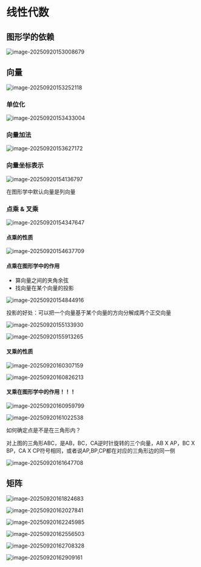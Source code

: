 # 线性代数

## 图形学的依赖

![image-20250920153008679](assets/image-20250920153008679.png)

##  向量

![image-20250920153252118](assets/image-20250920153252118.png)

### 单位化

![image-20250920153433004](assets/image-20250920153433004.png)

###  向量加法

![image-20250920153627172](assets/image-20250920153627172.png)

###  向量坐标表示

![image-20250920154136797](assets/image-20250920154136797.png)

在图形学中默认向量是列向量

###  点乘 & 叉乘

![image-20250920154347647](assets/image-20250920154347647.png)

####  点乘的性质

![image-20250920154637709](assets/image-20250920154637709.png)

####  点乘在图形学中的作用

- 算向量之间的夹角余弦
- 找向量在某个向量的投影



![image-20250920154844916](assets/image-20250920154844916.png)

投影的好处：可以把一个向量基于某个向量的方向分解成两个正交向量

![image-20250920155133930](assets/image-20250920155133930.png)

![image-20250920155913265](assets/image-20250920155913265.png)

#### 叉乘的性质

![image-20250920160307159](assets/image-20250920160307159.png)

![image-20250920160826213](assets/image-20250920160826213.png)

#### 叉乘在图形学中的作用！！！

![image-20250920160959799](assets/image-20250920160959799.png)

![image-20250920161022538](assets/image-20250920161022538.png)

如何确定点是不是在三角形内？

对上图的三角形ABC，是AB，BC，CA逆时针旋转的三个向量，AB X AP，BC X BP，CA X CP符号相同，或者说AP,BP,CP都在对应的三角形边的同一侧





![image-20250920161647708](assets/image-20250920161647708.png)



## 矩阵

![image-20250920161824683](assets/image-20250920161824683.png)

![image-20250920162027841](assets/image-20250920162027841.png)

![image-20250920162245985](assets/image-20250920162245985.png)

![image-20250920162556503](assets/image-20250920162556503.png)

![image-20250920162708328](assets/image-20250920162708328.png)

![image-20250920162909161](assets/image-20250920162909161.png)
